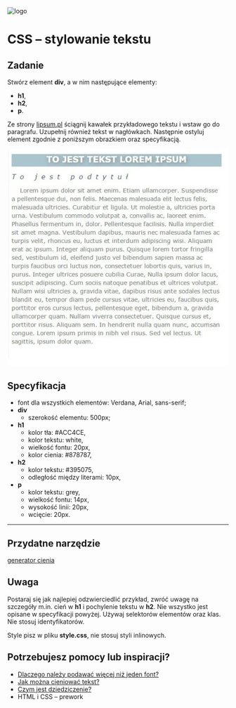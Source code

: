 <img alt="logo" src="http://coderslab.pl/svg/logo-coderslab.svg" width="400">

# CSS &ndash; stylowanie tekstu


## Zadanie

Stwórz element **div**, a w nim następujące elementy:

  * **h1**,
  * **h2**,
  * **p**.

Ze strony [lipsum.pl](http://lipsum.pl/) ściągnij kawałek przykładowego tekstu i wstaw go do paragrafu. Uzupełnij również tekst w nagłówkach. Następnie ostyluj element zgodnie z poniższym obrazkiem oraz specyfikacją.

![Przykładowy tekst](images/text1.jpg)

## Specyfikacja
* font dla wszystkich elementów: Verdana, Arial, sans-serif;
* **div**
  * szerokość elementu: 500px;
* **h1**
	* kolor tła: #ACC4CE,
	* kolor tekstu: white,
	* wielkość fontu: 20px,
	* kolor cienia: #878787,
* **h2**
  * kolor tekstu: #395075,
  * odległość między literami: 10px,
* **p**
  * kolor tekstu: grey,
  * wielkość fontu: 14px,
  *	wysokość linii: 20px,
  *	wcięcie: 20px.

---

## Przydatne narzędzie
[generator cienia](http://www.cssportal.com/css3-text-shadow-generator/)

## Uwaga
Postaraj się jak najlepiej odzwierciedlić przykład, zwróć uwagę na szczegóły m.in. cień w **h1** i pochylenie tekstu w **h2**. Nie wszystko jest opisane w specyfikacji powyżej.
Używaj selektorów elementów oraz klas. Nie stosuj identyfikatorów.

Style pisz w pliku **style.css**, nie stosuj styli inlinowych.



## Potrzebujesz pomocy lub inspiracji?
* [Dlaczego należy podawać więcej niż jeden font?](https://developer.mozilla.org/pl/docs/Web/CSS/font-family)
* [Jak można cieniować tekst?](https://css-tricks.com/almanac/properties/t/text-shadow/)
* [Czym jest dziedziczenie?](https://developer.mozilla.org/pl/docs/Web/CSS/Dziedziczenie)
* HTML i CSS &ndash; prework
